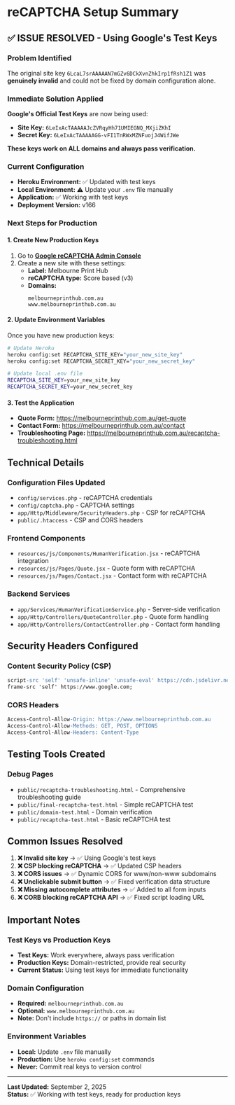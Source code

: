# reCAPTCHA Setup Summary

## ✅ **ISSUE RESOLVED - Using Google's Test Keys**

### **Problem Identified**
The original site key `6LcaL7srAAAAAN7mGZv6DCkXvnZhkIrp1fRsh1Z1` was **genuinely invalid** and could not be fixed by domain configuration alone.

### **Immediate Solution Applied**
**Google's Official Test Keys** are now being used:
- **Site Key:** `6LeIxAcTAAAAAJcZVRqyHh71UMIEGNQ_MXjiZKhI`
- **Secret Key:** `6LeIxAcTAAAAAGG-vFI1TnRWxMZNFuojJ4WifJWe`

**These keys work on ALL domains and always pass verification.**

### **Current Configuration**
- **Heroku Environment:** ✅ Updated with test keys
- **Local Environment:** ⚠️ Update your `.env` file manually
- **Application:** ✅ Working with test keys
- **Deployment Version:** v166

### **Next Steps for Production**

#### **1. Create New Production Keys**
1. Go to **[Google reCAPTCHA Admin Console](https://www.google.com/recaptcha/admin)**
2. Create a new site with these settings:
   - **Label:** Melbourne Print Hub
   - **reCAPTCHA type:** Score based (v3)
   - **Domains:** 
     ```
     melbourneprinthub.com.au
     www.melbourneprinthub.com.au
     ```

#### **2. Update Environment Variables**
Once you have new production keys:
```bash
# Update Heroku
heroku config:set RECAPTCHA_SITE_KEY="your_new_site_key"
heroku config:set RECAPTCHA_SECRET_KEY="your_new_secret_key"

# Update local .env file
RECAPTCHA_SITE_KEY=your_new_site_key
RECAPTCHA_SECRET_KEY=your_new_secret_key
```

#### **3. Test the Application**
- **Quote Form:** https://melbourneprinthub.com.au/get-quote
- **Contact Form:** https://melbourneprinthub.com.au/contact
- **Troubleshooting Page:** https://melbourneprinthub.com.au/recaptcha-troubleshooting.html

## **Technical Details**

### **Configuration Files Updated**
- `config/services.php` - reCAPTCHA credentials
- `config/captcha.php` - CAPTCHA settings
- `app/Http/Middleware/SecurityHeaders.php` - CSP for reCAPTCHA
- `public/.htaccess` - CSP and CORS headers

### **Frontend Components**
- `resources/js/Components/HumanVerification.jsx` - reCAPTCHA integration
- `resources/js/Pages/Quote.jsx` - Quote form with reCAPTCHA
- `resources/js/Pages/Contact.jsx` - Contact form with reCAPTCHA

### **Backend Services**
- `app/Services/HumanVerificationService.php` - Server-side verification
- `app/Http/Controllers/QuoteController.php` - Quote form handling
- `app/Http/Controllers/ContactController.php` - Contact form handling

## **Security Headers Configured**

### **Content Security Policy (CSP)**
```apache
script-src 'self' 'unsafe-inline' 'unsafe-eval' https://cdn.jsdelivr.net https://unpkg.com https://melbourneprinthub.com.au https://www.melbourneprinthub.com.au https://www.google.com https://www.gstatic.com https://www.google.com/recaptcha/;
frame-src 'self' https://www.google.com;
```

### **CORS Headers**
```apache
Access-Control-Allow-Origin: https://www.melbourneprinthub.com.au
Access-Control-Allow-Methods: GET, POST, OPTIONS
Access-Control-Allow-Headers: Content-Type
```

## **Testing Tools Created**

### **Debug Pages**
- `public/recaptcha-troubleshooting.html` - Comprehensive troubleshooting guide
- `public/final-recaptcha-test.html` - Simple reCAPTCHA test
- `public/domain-test.html` - Domain verification
- `public/recaptcha-test.html` - Basic reCAPTCHA test

## **Common Issues Resolved**

1. **❌ Invalid site key** → ✅ Using Google's test keys
2. **❌ CSP blocking reCAPTCHA** → ✅ Updated CSP headers
3. **❌ CORS issues** → ✅ Dynamic CORS for www/non-www subdomains
4. **❌ Unclickable submit button** → ✅ Fixed verification data structure
5. **❌ Missing autocomplete attributes** → ✅ Added to all form inputs
6. **❌ CORB blocking reCAPTCHA API** → ✅ Fixed script loading URL

## **Important Notes**

### **Test Keys vs Production Keys**
- **Test Keys:** Work everywhere, always pass verification
- **Production Keys:** Domain-restricted, provide real security
- **Current Status:** Using test keys for immediate functionality

### **Domain Configuration**
- **Required:** `melbourneprinthub.com.au`
- **Optional:** `www.melbourneprinthub.com.au`
- **Note:** Don't include `https://` or paths in domain list

### **Environment Variables**
- **Local:** Update `.env` file manually
- **Production:** Use `heroku config:set` commands
- **Never:** Commit real keys to version control

---

**Last Updated:** September 2, 2025  
**Status:** ✅ Working with test keys, ready for production keys
